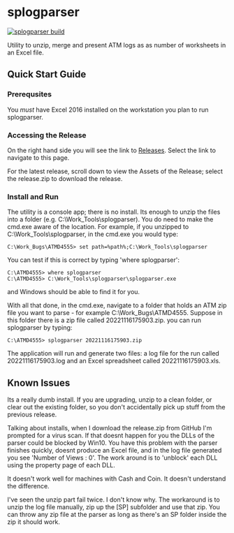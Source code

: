 # splogparser
[![splogparser build](https://github.com/HyosungTools/splogparser/actions/workflows/build.yml/badge.svg)](https://github.com/HyosungTools/splogparser/actions/workflows/build.yml)

Utility to unzip, merge and present ATM logs as as number of worksheets in an Excel file.

## Quick Start Guide

### Prerequsites
You *must* have Excel 2016 installed on the workstation you plan to run splogparser. 

### Accessing the Release
On the right hand side you will see the link to [Releases](https://github.com/HyosungTools/splogparser/releases). Select the link to navigate to this page. 

For the latest release, scroll down to view the Assets of the Release; select the release.zip to download the release. 

### Install and Run
The utility is a console app; there is no install. Its enough to unzip the files into a folder (e.g. C:\\Work_Tools\\splogparser).
You do need to make the cmd.exe aware of the location. For example, if you unzipped to C:\\Work_Tools\\splogparser, in the cmd.exe you would type: 

```
C:\Work_Bugs\ATMD4555> set path=%path%;C:\Work_Tools\splogparser
```

You can test if this is correct by typing 'where splogparser': 

```
C:\ATMD4555> where splogparser
C:\ATMD4555> C:\Work_Tools\splogparser\splogparser.exe
```

and Windows should be able to find it for you.

With all that done, in the cmd.exe, navigate to a folder that holds an ATM zip file you want to parse - for example C:\\Work_Bugs\\ATMD4555. Suppose in this folder there is a zip file called 20221116175903.zip. you can run splogparser by typing: 

```
C:\ATMD4555> splogparser 20221116175903.zip
```
The application will run and generate two files: a log file for the run called 20221116175903.log and an Excel spreadsheet called 20221116175903.xls.

## Known Issues

Its a really dumb install. If you are upgrading, unzip to a clean folder, or clear out the existing folder, so you don't accidentally pick up stuff from the previous release. 

Talking about installs, when I download the release.zip from GitHub I'm prompted for a virus scan. If that doesnt happen for you the DLLs of the parser could be blocked by Win10. You have this problem with the parser finishes quickly, doesnt produce an Excel file, and in the log file generated you see 'Number of Views : 0'. The work around is to 'unblock' each DLL using the property page of each DLL.  

It doesn't work well for machines with Cash and Coin. It doesn't understand the difference. 

I've seen the unzip part fail twice. I don't know why. The workaround is to unzip the log file manually, zip up the [SP] subfolder and use that zip. You can throw any zip file at the parser as long as there's an SP folder inside the zip it should work. 

